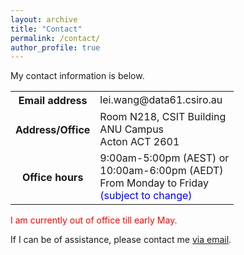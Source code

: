 ```yaml
---
layout: archive
title: "Contact"
permalink: /contact/
author_profile: true
---
```


My contact information is below.

<div>
<table style="white-space:nowrap; width:100%; border: none;">
  <tr>
    <th style="width:1px; white-space:nowrap; border: none;">Email address</th>
    <td style="white-space:nowrap; border: none;">lei.wang@data61.csiro.au</td>
  </tr>
  <tr>
    <th style="width:1px; white-space:nowrap; border: none;">Address/Office</th>
    <td style="white-space:nowrap; border: none;">Room N218, CSIT Building <br> ANU Campus <br> Acton ACT 2601</td>
  </tr>
  <tr>
    <th style="width:1px; white-space:nowrap; border: none;">Office hours</th>
    <td style="white-space:nowrap; border: none;"> 9:00am-5:00pm (AEST) or <br> 10:00am-6:00pm (AEDT) <br> From Monday to Friday <br> <font color="blue">(subject to change)</font> </td>
  </tr>
</table>
</div>

<!-- <h2>My Timetable</h2> -->

<font color="red">I am currently out of office till early May.</font>

<!-- My attached schedule is automatically live synchronized. -->

<!-- Feel free to reach me if you are interested in my research work. -->

<!-- <iframe src="https://calendar.google.com/calendar/embed?height=600&wkst=1&bgcolor=%23ffffff&ctz=Australia%2FSydney&showTitle=0&showNav=0&mode=WEEK&showPrint=0&showTabs=0&showCalendars=0&showTz=1&src=bGVpLndAYW51LmVkdS5hdQ&src=ZW4uYXVzdHJhbGlhbiNob2xpZGF5QGdyb3VwLnYuY2FsZW5kYXIuZ29vZ2xlLmNvbQ&color=%23039BE5&color=%230B8043" style="border:solid 1px #777" width="800" height="600" frameborder="0" scrolling="no"></iframe> -->


<!-- <h2>Email Me</h2> -->


If I can be of assistance, please contact me [via email](mailto:lei.wang@data61.csiro.au).

